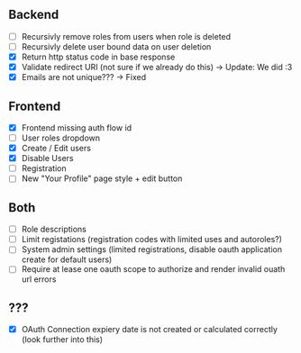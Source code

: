 ## Backend

- [ ] Recursivly remove roles from users when role is deleted
- [ ] Recursivly delete user bound data on user deletion
- [x] Return http status code in base response
- [x] Validate redirect URI (not sure if we already do this) -> Update: We did :3
- [x] Emails are not unique??? -> Fixed

## Frontend

- [x] Frontend missing auth flow id
- [ ] User roles dropdown
- [x] Create / Edit users
- [x] Disable Users
- [ ] Registration
- [ ] New "Your Profile" page style + edit button

## Both

- [ ] Role descriptions
- [ ] Limit registations (registration codes with limited uses and autoroles?)
- [ ] System admin settings (limited registrations, disable oauth application create for default users)
- [ ] Require at lease one oauth scope to authorize and render invalid ouath url errors

## ???

- [x] OAuth Connection expiery date is not created or calculated correctly (look further into this)
